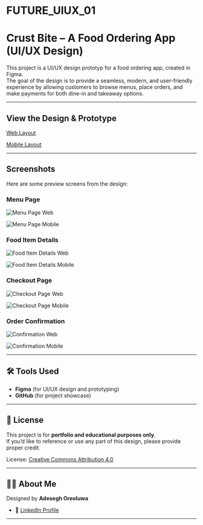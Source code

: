 # FUTURE_UIUX_01
# Crust Bite – A Food Ordering App (UI/UX Design)

This project is a UI/UX design prototyp for a food ordering app, created in Figma.  
The goal of the design is to provide a seamless, modern, and user-friendly experience by allowing customers to browse menus, place orders, and make payments for both dine-in and takeaway options.  

---

## View the Design & Prototype
[Web Layout](https://www.figma.com/design/SS0Z9NuEwCvxuxnHu1KKxJ/UI-UX-Task1?node-id=232-587&t=s33hrxJehQGdGoIz-1)  

[Mobile Layout](https://www.figma.com/design/SS0Z9NuEwCvxuxnHu1KKxJ/UI-UX-Task1?node-id=20-3&t=s33hrxJehQGdGoIz-1)  

---

## Screenshots
Here are some preview screens from the design:

### Menu Page 
![Menu Page Web]()

![Menu Page Mobile](screenshots/menu-page.png)

### Food Item Details 
![Food Item Details Web](screenshots/food-details.png)

![Food Item Details Mobile](screenshots/food-details.png)

### Checkout Page  
![Checkout Page Web](screenshots/checkout.png)

![Checkout Page Mobile](screenshots/checkout.png)

### Order Confirmation  
![Confirmation Web](screenshots/confirmation.png)

![Confirmation Mobile](screenshots/confirmation.png)

---

## 🛠️ Tools Used
- **Figma** (for UI/UX design and prototyping)
- **GitHub** (for project showcase)

---

## 📄 License
This project is for **portfolio and educational purposes only**.  
If you’d like to reference or use any part of this design, please provide proper credit.  

License: [Creative Commons Attribution 4.0](https://creativecommons.org/licenses/by/4.0/)  

---

## 👩‍💻 About Me
Designed by **Adesegh Oreoluwa**  
- 💼 [LinkedIn Profile](https://linkedin.com/in/your-link)  


---


